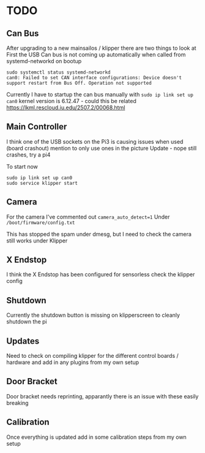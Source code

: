 # TODO

## Can Bus

After upgrading to a new mainsailos / klipper there are two things to look at
First the USB Can bus is not coming up automatically when called from systemd-networkd on bootup
```
sudo systemctl status systemd-networkd
can0: Failed to set CAN interface configurations: Device doesn't support restart from Bus Off. Operation not supported
```

Currently I have to startup the can bus manually with `sudo ip link set up can0`
kernel version is 6.12.47 - could this be related https://lkml.rescloud.iu.edu/2507.2/00068.html


## Main Controller

I think one of the USB sockets on the Pi3 is causing issues when used (board crashout)
mention to only use ones in the picture
Update - nope still crashes, try a pi4

To start now
```
sudo ip link set up can0
sudo service klipper start
```


## Camera

For the camera I've commented out
`camera_auto_detect=1`
Under `/boot/firmware/config.txt`

This has stopped the spam under dmesg, but I need to check the camera still works under Klipper



## X Endstop

I think the X Endstop has been configured for sensorless
check the klipper config

## Shutdown

Currently the shutdown button is missing on klipperscreen to cleanly shutdown the pi

## Updates

Need to check on compiling klipper for the different control boards / hardware
and add in any plugins from my own setup

## Door Bracket

Door bracket needs reprinting, apparantly there is an issue with these easily breaking

## Calibration

Once everything is updated add in some calibration steps from my own setup
